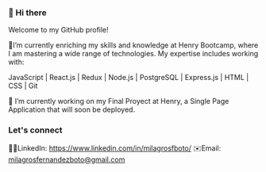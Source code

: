 ### 👋 Hi there

Welcome to my GitHub profile!

🌱I’m currently enriching my skills and knowledge at Henry Bootcamp, where I am mastering a wide range of technologies. My expertise includes working with:

JavaScript | React.js | Redux | Node.js | PostgreSQL | Express.js | HTML | CSS | Git

🔭 I’m currently working on my Final Proyect at Henry, a Single Page Application that will soon be deployed. 

### Let's connect
👨‍💻LinkedIn: https://www.linkedin.com/in/milagrosfboto/
✉️Email: milagrosfernandezboto@gmail.com
